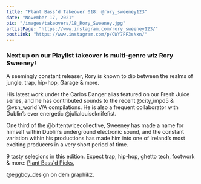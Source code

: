 ```yaml
---
title: "Plant Bass’d Takeover 018: @rory_sweeney123"
date: "November 17, 2021"
pic: "/images/takeovers/18_Rory_Sweeney.jpg"
artistPage: "https://www.instagram.com/rory_sweeney123/"
postLink: "https://www.instagram.com/p/CWY7FF3sNxn/"
---
```


### Next up on our Playlist takeover is multi-genre wiz Rory Sweeney!

A seemingly constant releaser, Rory is known to dip between the realms of jungle, trap, hip-hop, Garage & more.

His latest work under the Carlos Danger alias featured on our Fresh Juice series, and he has contributed sounds to the recent @city_impd5 & @vsn_world V/A compilations. He is also a frequent collaborator with Dublin’s ever energetic @julialouiseknifefist.

One third of the @bittentwicecollective, Sweeney has made a name for himself within Dublin’s underground electronic sound, and the constant variation within his productions has made him into one of Ireland’s most exciting producers in a very short period of time.

9 tasty seleçions in this edition. Expect trap, hip-hop, ghetto tech, footwork & more: [Plant Bass'd Picks.]("https://open.spotify.com/playlist/5skAgzUfGmZLwrOPNLnGVf?si=b744c3ef583c4c4e")

@eggboy_design on dem graphikz.
